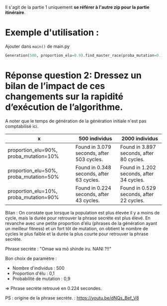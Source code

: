 Il s'agit de la partie 1 uniquement **se référer à l'autre zip pour la partie itinéraire**.

# Exemple d'utilisation :
Ajouter dans `main()` de main.py
```python
Generation(500, proportion_elu=0.9).find_master_race(proba_mutation=0.1)
```

# Réponse question 2: Dressez un bilan de l’impact de ces changements sur la rapidité d’exécution de l’algorithme.

A noter que le temps de génération de la génération initiale n'est pas comptabilisé ici.

| x | 500 individus | 2000 individus |
| --- | ------------ | ------------- |
| proportion_elu=90%, proba_mutation=10% | Found in 3.079 seconds, after 503 cycles. | Found in 3.897 seconds, after 80 cycles. |
| proportion_elu=50%, proba_mutation=50% | Found in 0.348 seconds, after 63 cycles. | Found in 1.202 seconds, after 34 cycles. |
| proportion_elu=10%, proba_mutation=90% | Found in 0.224 seconds, after 43 cycles. | Found in 0.529 seconds, after 22 cycles. |

Bilan : On constate que lorsque la population est plus élevée il y a moins de cycle, mais la durée pour retrouver la phrase secrète est plus élevé.
En revanche avec une petite proportion d'élu (phrases de la génération ayant un meilleur fitness) et un fort tôt de mutation, on obtient le nombre de cycles le plus faible et la durée la plus courte pour retrouver la phrase secrète.

Phrase secrète : "Omae wa mō shinde iru. NANI ?!!"

Bon choix de paramètre :
- Nombre d'individus : 500
- Proportion d'élu : 0,1
- Probabilité de mutation : 0,9

=> Phrase secrète retrouvé en 0.224 secondes.

PS : origine de la phrase secrète. : https://youtu.be/dNQs_Bef_V8

